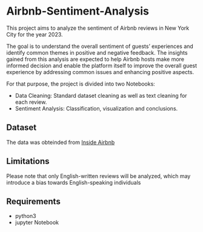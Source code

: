 # Airbnb-Sentiment-Analysis
This project aims to analyze the sentiment of Airbnb reviews in New York City for the year 2023. 

The goal is to understand the overall sentiment of guests’ experiences and identify common themes in positive and negative feedback. The insights gained from this analysis are expected to help Airbnb hosts make more informed decision and enable the platform itself to improve the overall guest experience by addressing common issues and enhancing positive aspects.

For that purpose, the project is divided into two Notebooks:
- Data Cleaning: Standard dataset cleaning as well as text cleaning for each review.
- Sentiment Analysis: Classification, visualization and conclusions.


## Dataset
The data was obteinded from [Inside Airbnb](https://insideairbnb.com/get-the-data/)


## Limitations
Please note that only English-written reviews will be analyzed, which may introduce a bias towards English-speaking individuals


## Requirements
- python3
- jupyter Notebook
